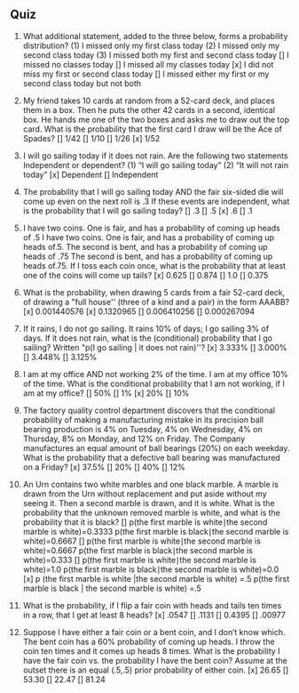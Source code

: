 ## Quiz
1. What additional statement, added to the three below, forms a probability distribution?
    (1) I missed only my first class today
    (2) I missed only my second class today
    (3) I missed both my first and second class today
    [] I missed no classes today
    [] I missed all my classes today
    [x] I did not miss my first or second class today
    [] I missed either my first or my second class today but not both

2. My friend takes 10 cards at random from a 52-card deck, and places them in a box. Then he puts the other 42 cards in a second, identical box. He hands me one of the two boxes and asks me to draw out the top card. What is the probability that the first card I draw will be the Ace of Spades?
    [] 1/42
    [] 1/10
    [] 1/26
    [x] 1/52

3. I will go sailing today if it does not rain.  Are the following two statements Independent or dependent? 
    (1) “I will go sailing today” 
    (2) “It will not rain today”
    [x] Dependent
    []  Independent

4. The probability that I will go sailing today AND the fair six-sided die will come up even on the next roll is .3 If these events are independent, what is the probability that I will go sailing today?
    [] .3
    [] .5
    [x] .6
    [] .1

5. I have two coins. One is fair, and has a probability of coming up heads of .5 I have two coins. One is fair, and has a probability of coming up heads of.5. 
The second is bent, and has a probability of coming up heads of .75 The second is bent, and has a probability of coming up heads of.75. If I toss each coin once, what is the probability that at least one of the coins will come up tails?
    [x] 0.625
    [] 0.874
    [] 1.0
    [] 0.375

6. What is the probability, when drawing 5 cards from a fair 52-card deck, of drawing a "full house'' (three of a kind and a pair) in the form AAABB?
    [x] 0.001440576
    [x] 0.1320965
    [] 0.006410256
    [] 0.000267094

7. If it rains, I do not go sailing. It rains 10% of days;  I go sailing 3% of days.
If it does not rain, what is the (conditional) probability that I go sailing?
Written "p(I go sailing | it does not rain)''?
    [x] 3.333%
    [] 3.000%
    [] 3.448%
    [] 3.125%

8. I am at my office AND not working 2% of the time.  I am at my office 10% of the time. What is the conditional probability that I am not working, if I am at my office?
    [] 50%
    [] 1%
    [x] 20%
    [] 10%

9. The factory quality control department discovers that the conditional probability of making a manufacturing mistake in its precision ball bearing production is 4% on Tuesday, 4% on Wednesday, 4% on Thursday, 8% on Monday, and 12% on Friday. The Company manufactures an equal amount of ball bearings (20%) on each weekday.  What is the probability that a defective ball bearing was manufactured on a Friday?
    [x] 37.5%
    [] 20%
    [] 40%
    [] 12%

10. An Urn contains two white marbles and one black marble. A marble is drawn from the Urn without replacement and put aside without my seeing it. Then a second marble is drawn, and it is white. What is the probability that the unknown removed marble is white, and what is the probability that it is black?
    [] p(the first marble is white∣the second marble is white)=0.3333
        p(the first marble is black∣the second marble is white)=0.6667
    [] p(the first marble is white∣the second marble is white)=0.6667
        p(the first marble is black∣the second marble is white)=0.333
    [] p(the first marble is white∣the second marble is white)=1.0
        p(the first marble is black∣the second marble is white)=0.0
    [x] p (the first marble is white |the second marble is white) =.5
        p(the first marble is black | the second marble is white) =.5

11. What is the probability, if I flip a fair coin with heads and tails ten times in a row, that I get at least 8 heads?
    [x] .0547
    [] .1131
    [] 0.4395
    [] .00977

12. Suppose I have either a fair coin or a bent coin, and I don’t know which. The bent coin has a 60% probability of coming up heads. I throw the coin ten times and it comes up heads 8 times. What is the probability I have the fair coin vs. the probability I have the bent coin? 
Assume at the outset there is an equal (.5,.5) prior probability of either coin.
    [x] 26.65
    [] 53.30
    [] 22.47
    [] 81.24